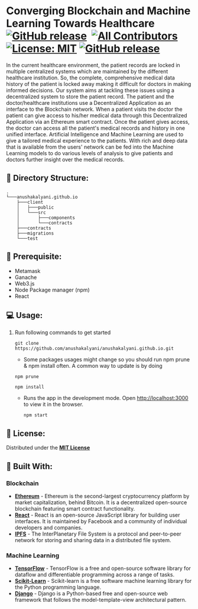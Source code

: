 
# Converging Blockchain and Machine Learning Towards Healthcare &nbsp;[![GitHub release](https://img.shields.io/badge/Release-v1.0-green.svg?&colorA=024a70&?&colorB=0779b5)](https://github.com/Arpith-kumar/DsDojo)&nbsp; [![All Contributors](https://img.shields.io/badge/all_contributors-4-orange.svg?style=flat-square)](https://github.com/Arpith-kumar/DsDojo/graphs/contributors)&nbsp; [![License: MIT](https://img.shields.io/badge/License-MIT-yellow.svg)](https://github.com/Arpith-kumar/DsDojo/blob/master/LICENSE.md)&nbsp;[![GitHub release](https://img.shields.io/badge/Built--With-<3-green.svg?style=flat-square?&colorA=e76b36&?&colorB=d55b33)]()

In the current healthcare environment, the patient records are locked in multiple centralized systems which are maintained by the different healthcare institution. So, the complete, comprehensive medical data history of the patient is locked away making it difficult for doctors in making informed decisions. Our system aims at tackling these issues using a decentralized system to store the patient record. The patient and the doctor/healthcare institutions use a Decentralized Application as an interface to the Blockchain network. When a patient visits the doctor the patient can give access to his/her medical data through this Decentralized Application via an Ethereum smart contract. Once the patient gives access, the doctor can access all the patient's medical records and history in one unified interface. Artificial Intelligence and Machine Learning are used to give a tailored medical experience to the patients. With rich and deep data that is available from the users' network can be fed into the Machine Learning models to do various levels of analysis to give patients and doctors further insight over the medical records.

 
## :open_file_folder: Directory Structure:
```
.
└───anushakalyani.github.io
    ├───client
    │   ├───public
    │   └───src
    │       ├───components
    │       └───contracts
    ├───contracts
    ├───migrations
    └───test
```
## :floppy_disk: Prerequisite:
- Metamask
- Ganache
- Web3.js
- Node Package manager (npm)
- React

## :computer: Usage:


   1. Run following commands to get started
	   ```
	   git clone https://github.com/anushakalyani/anushakalyani.github.io.git
	   ```
	   * Some packages usages might change so you should run npm prune & npm install often. A common way to update is by doing
	  ```
	  npm prune
	  ``` 
	  ```
	  npm install
	  ```
	  * Runs the app in the development mode.   Open [http://localhost:3000](http://localhost:3000/) to view it in the browser.
		  ```
		  npm start
		  ```
	   
  


## :page_with_curl: License:

  Distributed under the [**MIT License** ](LICENSE.md)

## :nut_and_bolt: Built With:

  ### Blockchain 
*  [**Ethereum**](https://ethereum.org/en/) - Ethereum is the second-largest cryptocurrency platform by market capitalization, behind Bitcoin. It is a decentralized open-source blockchain featuring smart contract functionality.
*  [**React**](https://reactjs.org/) - React is an open-source JavaScript library for building user interfaces. It is maintained by Facebook and a community of individual developers and companies.
*  [**IPFS**](https://ipfs.io/) - The InterPlanetary File System is a protocol and peer-to-peer network for storing and sharing data in a distributed file system.
 
  ### Machine Learning
*  [**TensorFlow**](https://www.tensorflow.org/) - TensorFlow is a free and open-source software library for dataflow and differentiable programming across a range of tasks.
*  [**Scikit-Learn**](https://scikit-learn.org/stable/) - Scikit-learn is a free software machine learning library for the Python programming language.
*  [**Django**](https://www.djangoproject.com/) - Django is a Python-based free and open-source web framework that follows the model-template-view architectural pattern.
